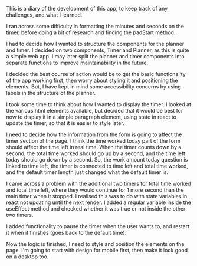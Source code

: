 This is a diary of the development of this app, to keep track of any challenges, and what I learned.

I ran across some difficulty in formatting the minutes and seconds on the timer, before doing a bit of research and finding the padStart method.

I had to decide how I wanted to structure the components for the planner and timer. I decided on two components, Timer and Planner, as this is quite a simple web app. I may later split the planner and timer components into separate functions to improve maintainability in the future.

I decided the best course of action would be to get the basic functionality of the app working first, then worry about styling it and positioning the elements. But, I have kept in mind some accessibility concerns by using labels in the structure of the planner.

I took some time to think about how I wanted to display the timer. I looked at the various html elements available, but decided that it would be best for now to display it in a simple paragraph element, using state in react to update the timer, so that it is easier to style later.

I need to decide how the information from the form is going to affect the timer section of the page. I think the time worked today part of the form should affect the time left in real time. When the timer counts down by a second, the total time worked should go up by a second, and the time left today should go down by a second. So, the work amount today question is linked to time left, the timer is connected to time left and total time worked, and the default timer length just changed what the default timer is.

I came across a problem with the additional two timers for total time worked and total time left, where they would continue for 1 more second than the main timer when it stopped. I realised this was to do with state variables in react not updating until the next render. I added a regular variable inside the useEffect method and checked whether it was true or not inside the other two timers.

I added functionality to pause the timer when the user wants to, and restart it when it finishes (goes back to the default time).

Now the logic is finished, I need to style and position the elements on the page. I'm going to start with design for mobile first, then make it look good on a desktop too.
